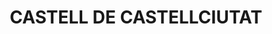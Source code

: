 ---
layout: patrimoni-details
title:  "CASTELL DE CASTELLCIUTAT"
collections: ["patrimoni-arquitectonic", "bcin-existents"]
coordinates:
  - group1:
        - [1.443917100906494, 42.357360371038247]
        - [1.444279962313072, 42.357473881666124]
        - [1.444291045055769, 42.357480707838242]
        - [1.444396139295105, 42.357530533352183]
        - [1.444419422840683, 42.357521670148707]
        - [1.444439458440084, 42.357621661231796]
        - [1.444519345096604, 42.357826773253421]
        - [1.444727615109662, 42.357776193096967]
        - [1.445198103326266, 42.358087991681302]
        - [1.445247036506408, 42.358042759520679]
        - [1.445282575470029, 42.357993173324168]
        - [1.445402025482726, 42.357671853364366]
        - [1.445290198647129, 42.35759273099935]
        - [1.445387013830576, 42.35749922735743]
        - [1.445404854624558, 42.357511464822316]
        - [1.445455906368665, 42.357465844062936]
        - [1.445437255442149, 42.35745223960506]
        - [1.445525287629275, 42.35737269841848]
        - [1.445638134051868, 42.357416160776395]
        - [1.445960180184544, 42.357262812297201]
        - [1.44589350403934, 42.357240525051253]
        - [1.445813206709645, 42.357211690252022]
        - [1.445632613817169, 42.357143735670796]
        - [1.445371773592839, 42.357170447985212]
        - [1.445277285362521, 42.357135370442293]
        - [1.445200654126596, 42.357106167702028]
        - [1.445113722036935, 42.357072652835328]
        - [1.445019592425791, 42.357034450680786]
        - [1.444997243465822, 42.357016832252476]
        - [1.444947507438882, 42.356980588257962]
        - [1.444931504855913, 42.356967958423326]
        - [1.44488720482785, 42.356939402688532]
        - [1.444793166413872, 42.356874707151754]
        - [1.444666754540367, 42.356822506582937]
        - [1.444594674324922, 42.356791279010913]
        - [1.444544306838921, 42.356774949252753]
        - [1.444455809257852, 42.356936052851879]
        - [1.444356204143654, 42.356886093265508]
        - [1.444377169538803, 42.35685717132155]
        - [1.444370110011913, 42.356852590240322]
        - [1.444395446570287, 42.356823206068917]
        - [1.444386827683508, 42.356819125371231]
        - [1.444397642104122, 42.356808319706175]
        - [1.444308918424376, 42.35676194993507]
        - [1.444221231864703, 42.356850256822369]
        - [1.444133049700002, 42.35683894201901]
        - [1.44409076509196, 42.356933914939823]
        - [1.444083460965451, 42.356956346497419]
        - [1.444063320904423, 42.357065805973455]
        - [1.444060515679787, 42.357088298594711]
        - [1.444121801454653, 42.35710102164294]
        - [1.444121281910923, 42.357104978325061]
        - [1.444131077008036, 42.357106988831447]
        - [1.44413670861441, 42.357169441922622]
        - [1.444163956266163, 42.357227911740914]
        - [1.444090281367088, 42.357272703312738]
        - [1.443917100906494, 42.357360371038247]
---